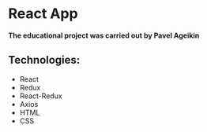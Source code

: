 # React App  
**The educational project was carried out by Pavel Ageikin**
## Technologies:
 - React
 - Redux
 - React-Redux
 - Axios 
 - HTML
 - CSS
